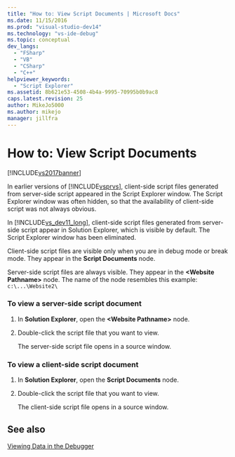```yaml
---
title: "How to: View Script Documents | Microsoft Docs"
ms.date: 11/15/2016
ms.prod: "visual-studio-dev14"
ms.technology: "vs-ide-debug"
ms.topic: conceptual
dev_langs: 
  - "FSharp"
  - "VB"
  - "CSharp"
  - "C++"
helpviewer_keywords: 
  - "Script Explorer"
ms.assetid: 8b621e53-4508-4b4a-9995-70995b0b9ac8
caps.latest.revision: 25
author: MikeJo5000
ms.author: mikejo
manager: jillfra
---
```

# How to: View Script Documents
[!INCLUDE[vs2017banner](../includes/vs2017banner.md)]

In earlier versions of [!INCLUDE[vsprvs](../includes/vsprvs-md.md)], client-side script files generated from server-side script appeared in the Script Explorer window. The Script Explorer window was often hidden, so that the availability of client-side script was not always obvious.  
  
 In [!INCLUDE[vs_dev11_long](../includes/vs-dev11-long-md.md)], client-side script files generated from server-side script appear in Solution Explorer, which is visible by default. The Script Explorer window has been eliminated.  
  
 Client-side script files are visible only when you are in debug mode or break mode. They appear in the **Script Documents** node.  
  
 Server-side script files are always visible. They appear in the **\<Website Pathname>** node. The name of the node resembles this example: `c:\...\Website2\`  
  
### To view a server-side script document  
  
1. In **Solution Explorer**, open the **\<Website Pathname>** node.  
  
2. Double-click the script file that you want to view.  
  
     The server-side script file opens in a source window.  
  
### To view a client-side script document  
  
1. In **Solution Explorer**, open the **Script Documents** node.  
  
2. Double-click the script file that you want to view.  
  
     The client-side script file opens in a source window.  
  
## See also  
 [Viewing Data in the Debugger](../debugger/viewing-data-in-the-debugger.md)
